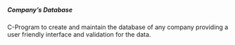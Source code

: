 ##### Company’s Database 
C-Program to create and maintain the database of any company providing a user friendly interface and validation for the data. 

